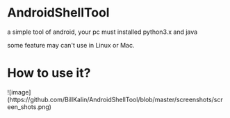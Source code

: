 # AndroidShellTool
a simple tool of android, your pc must installed python3.x and java

some feature may can't use in Linux or Mac.
<h1>How to use it?</h1>
![image](https://github.com/BillKalin/AndroidShellTool/blob/master/screenshots/screen_shots.png)
